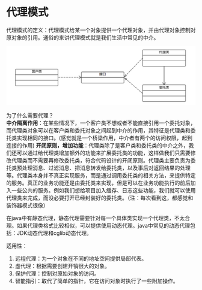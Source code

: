 # 代理模式

代理模式的定义：代理模式给某一个对象提供一个代理对象，并由代理对象控制对原对象的引用。通俗的来讲代理模式就是我们生活中常见的中介。

![代理模式](../../images/代理模式.png)

为了什么需要代理？  
**中介隔离作用**：在某些情况下，一个客户类不想或者不能直接引用一个委托对象，而代理类对象可以在客户类和委托对象之间起到中介的作用，其特征是代理类和委托类实现相同的接口。(感觉就是一个桥梁作用，中介者有两个的访问权限，起到连接的作用)
**开闭原则，增加功能**：代理类除了是客户类和委托类的中介之外，我们还可以通过给代理类增加额外的功能来扩展委托类的功能，这样做我们只需要修改代理类而不需要再修改委托类，符合代码设计的开闭原则。代理类主要负责为委托类预处理消息、过滤消息、把消息转发给委托类，以及事后对返回结果的处理等。代理类本身并不真正实现服务，而是通过调用委托类的相关方法，来提供特定的服务。真正的业务功能还是由委托类来实现，但是可以在业务功能执行的前后加入一些公共的服务。例如我们想给项目加入缓存、日志这些功能，我们就可以使用代理类来完成，而没必要打开已经封装好的委托类。（注：每次看到这，都感觉和装饰器模式很像）

在java中有静态代理，静态代理需要针对每一个具体类实现一个代理类，不太合理。如果代理类格式比较相似，可以提供使用动态代理。java中常见的动态代理包括：JDK动态代理和cglib动态代理。

适用性：
1. 远程代理：为一个对象在不同的地址空间提供局部代表。
2. 虚代理：根据需要创建开销很大的对象。
3. 保护代理：控制对原始对象的访问。
4. 智能指引：取代了简单的指针，它在访问对象时执行了一些附加操作。
